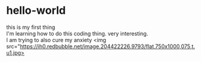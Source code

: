 # hello-world <br>
this is my first thing<br>
I'm learning how to do this coding thing. very interesting. <br>
I am trying to also cure my anxiety
<img src="https://ih0.redbubble.net/image.204422226.9793/flat,750x1000,075,t.u1.jpg>

